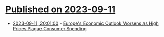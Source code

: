 # [Published on 2023-09-11](index.md)

* [2023-09-11, 20:01:00](https://slashdot.org/story/23/09/11/1817228/europes-economic-outlook-worsens-as-high-prices-plague-consumer-spending?utm_source=rss1.0mainlinkanon&utm_medium=feed) - [Europe's Economic Outlook Worsens as High Prices Plague Consumer Spending](https://slashdot.org/story/23/09/11/1817228/europes-economic-outlook-worsens-as-high-prices-plague-consumer-spending?utm_source=rss1.0mainlinkanon&utm_medium=feed)
